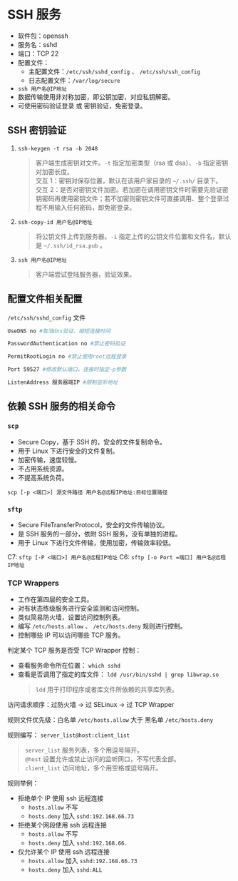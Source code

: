 # SSH 服务

- 软件包：openssh
- 服务名：sshd
- 端口：TCP 22
- 配置文件：
  - 主配置文件：`/etc/ssh/sshd_config` 、 `/etc/ssh/ssh_config`
  - 日志配置文件：`/var/log/secure`
- `ssh 用户名@IP地址`
- 数据传输使用非对称加密，即公钥加密，对应私钥解密。
- 可使用密码验证登录 或 密钥验证，免密登录。

## SSH 密钥验证

1. `ssh-keygen -t rsa -b 2048`

   > 客户端生成密钥对文件。`-t` 指定加密类型（rsa 或 dsa）、`-b` 指定密钥对加密长度。  
   > 交互 1：密钥对保存位置，默认在该用户家目录的 `~/.ssh/` 目录下。  
   > 交互 2：是否对密钥文件加密。若加密在调用密钥文件时需要先验证密钥密码再使用密钥文件；若不加密则密钥文件可直接调用、整个登录过程不用输入任何密码，即免密登录。

2. `ssh-copy-id 用户名@IP地址`

   > 将公钥文件上传到服务器。`-i` 指定上传的公钥文件位置和文件名，默认是 `~/.ssh/id_rsa.pub` 。

3. `ssh 用户名@IP地址`

   > 客户端尝试登陆服务器，验证效果。

## 配置文件相关配置

`/etc/ssh/sshd_config` 文件

```bash
UseDNS no #取消dns验证、缩短连接时间

PasswordAuthentication no #禁止密码验证

PermitRootLogin no #禁止使用root远程登录

Port 59527 #修改默认端口，连接时指定-p参数

ListenAddress 服务器端IP #限制监听地址
```

## 依赖 SSH 服务的相关命令

### `scp`

- Secure Copy，基于 SSH 的，安全的文件复制命令。
- 用于 Linux 下进行安全的文件复制。
- 加密传输，速度较慢。
- 不占用系统资源。
- 不提高系统负荷。

`scp [-p <端口>] 源文件路径 用户名@远程IP地址:目标位置路径`

### `sftp`

- Secure FileTransferProtocol，安全的文件传输协议。
- 是 SSH 服务的一部分，依附 SSH 服务，没有单独的进程。
- 用于 Linux 下进行文件传输，使用加密，传输效率较低。

C7: `sftp [-P <端口>] 用户名@远程IP地址`
C6: `sftp [-o Port =端口] 用户名@远程IP地址`

### TCP Wrappers

- 工作在第四层的安全工具。
- 对有状态练级服务进行安全监测和访问控制。
- 类似简易防火墙，设置访问控制列表。
- 编写 `/etc/hosts.allow` 、 `/etc/hosts.deny` 规则进行控制。
- 控制哪些 IP 可以访问哪些 TCP 服务。

判定某个 TCP 服务是否受 TCP Wrapper 控制：

- 查看服务命令所在位置： `which sshd`
- 查看是否调用了指定的库文件： `ldd /usr/bin/sshd | grep libwrap.so`
  > `ldd` 用于打印程序或者库文件所依赖的共享库列表。

访问请求顺序：过防火墙 -> 过 SELinux -> 过 TCP Wrapper

规则文件优先级：白名单 `/etc/hosts.allow` 大于 黑名单 `/etc/hosts.deny`

规则编写： `server_list@host:client_list`

> `server_list` 服务列表，多个用逗号隔开。  
> `@host` 设置允许或禁止访问的监听网口，不写代表全部。  
> `client_list` 访问地址，多个用空格或逗号隔开。

规则举例：

- 拒绝单个 IP 使用 ssh 远程连接
  - `hosts.allow` 不写
  - `hosts.deny` 加入 `sshd:192.168.66.73`
- 拒绝某个网段使用 ssh 远程连接
  - `hosts.allow` 不写
  - `hosts.deny` 加入 `sshd:192.168.66.`
- 仅允许某个 IP 使用 ssh 远程连接
  - `hosts.allow` 加入 `sshd:192.168.66.73`
  - `hosts.deny` 加入 `sshd:ALL`
